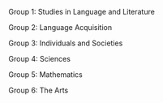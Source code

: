 Group 1: Studies in Language and Literature

Group 2: Language Acquisition

Group 3: Individuals and Societies

Group 4: Sciences

Group 5: Mathematics

Group 6: The Arts